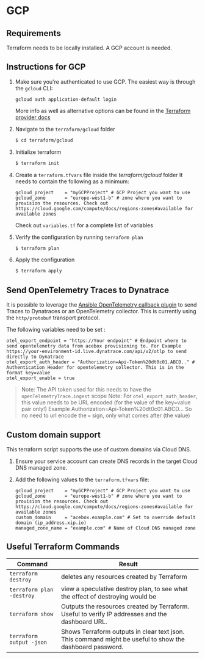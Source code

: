 # GCP

## Requirements

Terraform needs to be locally installed.
A GCP account is needed.

## Instructions for GCP

1. Make sure you're authenticated to use GCP. The easiest way is through the `gcloud` CLI:

    ```
    gcloud auth application-default login
    ```

    More info as well as alternative options can be found in the [Terraform provider docs](https://registry.terraform.io/providers/hashicorp/google/latest/docs/guides/provider_reference#authentication)

2. Navigate to the `terraform/gcloud` folder

    ```bash
    $ cd terraform/gcloud
    ```

3. Initialize terraform

    ```bash
    $ terraform init
    ```

4. Create a `terraform.tfvars` file inside the *terraform/gcloud* folder
   It needs to contain the following as a minimum:

    ```hcl
    gcloud_project    = "myGCPProject" # GCP Project you want to use
    gcloud_zone       = "europe-west1-b" # zone where you want to provision the resources. Check out https://cloud.google.com/compute/docs/regions-zones#available for available zones
    ```

    Check out `variables.tf` for a complete list of variables

5. Verify the configuration by running `terraform plan`

    ```bash
    $ terraform plan
    ```

6. Apply the configuration

    ```bash
    $ terraform apply
    ```

## Send OpenTelemetry Traces to Dynatrace

It is possible to leverage the [Ansible OpenTelemetry callback plugin](https://docs.ansible.com/ansible/latest/collections/community/general/opentelemetry_callback.html) to send Traces to Dynatraces or an OpenTelemetry collector. This is currently using the `http/protobuf` transport protocol.

The following variables need to be set :

```hcl
otel_export_endpoint = "https://Your endpoint" # Endpoint where to send opentelemetry data from acebox provisioning to. For Example https://your-environment-id.live.dynatrace.com/api/v2/otlp to send directly to Dynatrace
otel_export_auth_header = "Authorization=Api-Token%20dt0c01.ABCD.." # Authentication Header for opentelemetry collector. This is in the format key=value
otel_export_enable = true
```

> Note: The API token used for this needs to have the `openTelemetryTrace.ingest` scope
> Note: For `otel_export_auth_header`, this value needs to be URL encoded (for the value of the key=value pair only!) Example Authorization=Api-Token%20dt0c01.ABCD... So no need to url encode the `=` sign, only what comes after (the value)

## Custom domain support

This terraform script supports the use of custom domains via Cloud DNS.

1. Ensure your service account can create DNS records in the target Cloud DNS managed zone.

1. Add the following values to the `terraform.tfvars` file:

    ```hcl
    gcloud_project    = "myGCPProject" # GCP Project you want to use
    gcloud_zone       = "europe-west1-b" # zone where you want to provision the resources. Check out https://cloud.google.com/compute/docs/regions-zones#available for available zones
    custom_domain     = "acebox.example.com" # Set to override default domain (ip_address.xip.io)
    managed_zone_name = "example.com" # Name of Cloud DNS managed zone
    ```

## Useful Terraform Commands


Command  | Result
-------- | -------
`terraform destroy` | deletes any resources created by Terraform |
`terraform plan -destroy` | view a speculative destroy plan, to see what the effect of destroying would be |
`terraform show` | Outputs the resources created by Terraform. Useful to verify IP addresses and the dashboard URL.|
`terraform output -json` | Shows Terraform outputs in clear text json. This command might be useful to show the dashboard password. |

